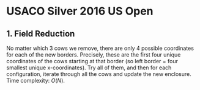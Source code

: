 # USACO Silver 2016 US Open

## 1. Field Reduction
No matter which $3$ cows we remove, there are only $4$ possible coordinates for each of the new borders. Precisely, these are the first four unique coordinates of the cows starting at that border (so left border = four smallest unique x-coordinates). Try all of them, and then for each configuration, iterate through all the cows and update the new enclosure. Time complexity: $O(N)$.